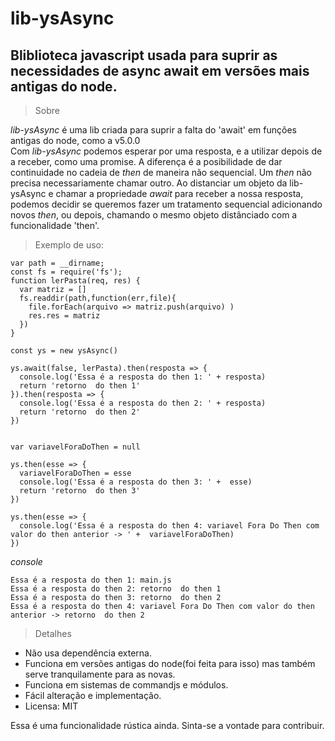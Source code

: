 # lib-ysAsync
## Bliblioteca javascript usada para suprir as necessidades de async await em versões mais antigas do node.
> Sobre

_lib-ysAsync_ é uma lib criada para suprir a falta do 'await' em funções antigas do node, como a v5.0.0 <br>
Com _lib-ysAsync_ podemos esperar por uma resposta, e a utilizar depois de a receber, como uma promise. A diferença é a posibilidade de dar continuidade no cadeia de _then_ de maneira não sequencial. Um _then_ não precisa necessariamente chamar outro. Ao distanciar um objeto da lib-ysAsync e chamar a propriedade _await_ para receber a nossa resposta, podemos decidir se queremos fazer um tratamento sequencial adicionando novos _then_, ou depois, chamando o mesmo objeto distânciado com a funcionalidade 'then'.

> Exemplo de uso: 
```
var path = __dirname;
const fs = require('fs');
function lerPasta(req, res) {
  var matriz = []
  fs.readdir(path,function(err,file){
    file.forEach(arquivo => matriz.push(arquivo) )
    res.res = matriz
  })
}

const ys = new ysAsync()

ys.await(false, lerPasta).then(resposta => {
  console.log('Essa é a resposta do then 1: ' + resposta)
  return 'retorno  do then 1'
}).then(resposta => {
  console.log('Essa é a resposta do then 2: ' + resposta)
  return 'retorno  do then 2'
})


var variavelForaDoThen = null

ys.then(esse => {
  variavelForaDoThen = esse
  console.log('Essa é a resposta do then 3: ' +  esse)
  return 'retorno  do then 3'
})

ys.then(esse => {
  console.log('Essa é a resposta do then 4: variavel Fora Do Then com valor do then anterior -> ' +  variavelForaDoThen)
})

```
_console_
```
Essa é a resposta do then 1: main.js
Essa é a resposta do then 2: retorno  do then 1
Essa é a resposta do then 3: retorno  do then 2
Essa é a resposta do then 4: variavel Fora Do Then com valor do then anterior -> retorno  do then 2
```

> Detalhes
* Não usa dependência externa.
* Funciona em versões antigas do node(foi feita para isso) mas também serve tranquilamente para as novas.
* Funciona em sistemas de commandjs e módulos.
* Fácil alteração e implementação.
* Licensa: MIT

Essa é uma funcionalidade rústica ainda. Sinta-se a vontade para contribuir.
